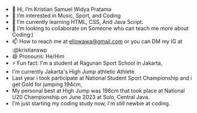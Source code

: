 - 👋 Hi, I’m Kristian Samuel Widya Pratama
- 👀 I’m interested in Music, Sport, and Coding
- 🌱 I’m currently learning HTML, CSS, And Java Script.
- 💞️ I’m looking to collaborate on Someone who can teach me more about Coding:)
- 📫 How to reach me at ellowawa@gmail.com or you can DM my IG at :@kristianswp
- 😄 Pronouns: He/Him
- ⚡ Fun fact: I'm a student at Ragunan Sport School in Jakarta,
- I'm currently Jakarta's High Jump athletic Athlete.
- Last year i took participate at National Student Sport Championship and i get Gold for jumping 194cm,
- My personal best at High Jump was 198cm that took place at National U20 Championship on June 2023 at Solo, Central Java.
- I'm just starting my coding study now, I'm still newbie at coding.
<!---
KristianSWP/KristianSWP is a ✨ special ✨ repository because its `README.md` (this file) appears on your GitHub profile.
You can click the Preview link to take a look at your changes.
--->
